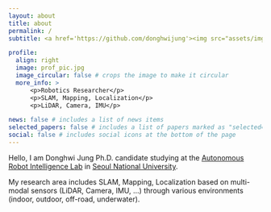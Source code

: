 ```yaml
---
layout: about
title: about
permalink: /
subtitle: <a href='https://github.com/donghwijung'><img src="assets/img/github-mark.png" /> github</a>.

profile:
  align: right
  image: prof_pic.jpg
  image_circular: false # crops the image to make it circular
  more_info: >
      <p>Robotics Researcher</p>
      <p>SLAM, Mapping, Localization</p>
      <p>LiDAR, Camera, IMU</p>

news: false # includes a list of news items
selected_papers: false # includes a list of papers marked as "selected={true}"
social: false # includes social icons at the bottom of the page
---
```


<!-- Write your biography here. Tell the world about yourself. Link to your favorite [subreddit](http://reddit.com). You can put a picture in, too. The code is already in, just name your picture `prof_pic.jpg` and put it in the `img/` folder.

Put your address / P.O. box / other info right below your picture. You can also disable any of these elements by editing `profile` property of the YAML header of your `_pages/about.md`. Edit `_bibliography/papers.bib` and Jekyll will render your [publications page](/al-folio/publications/) automatically.

Link to your social media connections, too. This theme is set up to use [Font Awesome icons](https://fontawesome.com/) and [Academicons](https://jpswalsh.github.io/academicons/), like the ones below. Add your Facebook, Twitter, LinkedIn, Google Scholar, or just disable all of them. -->

Hello, I am Donghwi Jung Ph.D. candidate studying at the [Autonomous Robot Intelligence Lab](https://arisnu.squarespace.com/) in [Seoul National University](https://en.snu.ac.kr/).

My research area includes SLAM, Mapping, Localization based on multi-modal sensors (LiDAR, Camera, IMU, ...) through various environments (indoor, outdoor, off-road, underwater).

